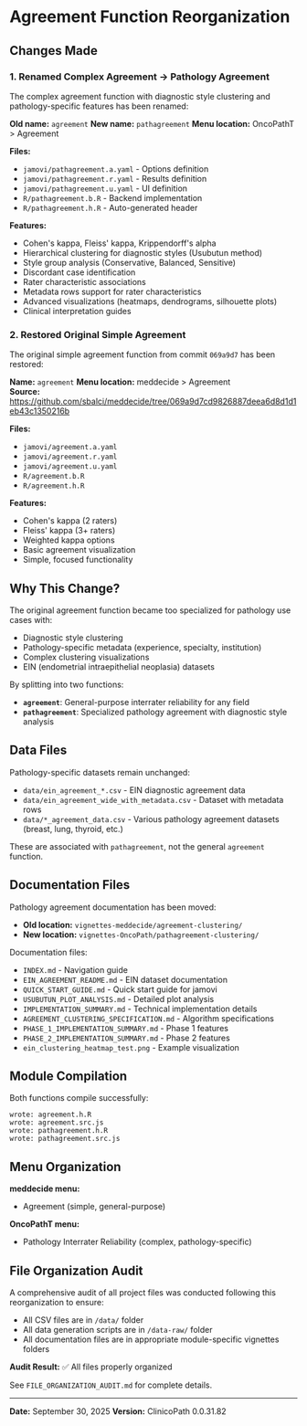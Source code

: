 # Agreement Function Reorganization

## Changes Made

### 1. Renamed Complex Agreement → Pathology Agreement

The complex agreement function with diagnostic style clustering and pathology-specific features has been renamed:

**Old name:** `agreement`
**New name:** `pathagreement`
**Menu location:** OncoPathT > Agreement

**Files:**
- `jamovi/pathagreement.a.yaml` - Options definition
- `jamovi/pathagreement.r.yaml` - Results definition
- `jamovi/pathagreement.u.yaml` - UI definition
- `R/pathagreement.b.R` - Backend implementation
- `R/pathagreement.h.R` - Auto-generated header

**Features:**
- Cohen's kappa, Fleiss' kappa, Krippendorff's alpha
- Hierarchical clustering for diagnostic styles (Usubutun method)
- Style group analysis (Conservative, Balanced, Sensitive)
- Discordant case identification
- Rater characteristic associations
- Metadata rows support for rater characteristics
- Advanced visualizations (heatmaps, dendrograms, silhouette plots)
- Clinical interpretation guides

### 2. Restored Original Simple Agreement

The original simple agreement function from commit `069a9d7` has been restored:

**Name:** `agreement`
**Menu location:** meddecide > Agreement  
**Source:** https://github.com/sbalci/meddecide/tree/069a9d7cd9826887deea6d8d1d1eb43c1350216b

**Files:**
- `jamovi/agreement.a.yaml`
- `jamovi/agreement.r.yaml`
- `jamovi/agreement.u.yaml`
- `R/agreement.b.R`
- `R/agreement.h.R`

**Features:**
- Cohen's kappa (2 raters)
- Fleiss' kappa (3+ raters)
- Weighted kappa options
- Basic agreement visualization
- Simple, focused functionality

## Why This Change?

The original agreement function became too specialized for pathology use cases with:
- Diagnostic style clustering
- Pathology-specific metadata (experience, specialty, institution)
- Complex clustering visualizations
- EIN (endometrial intraepithelial neoplasia) datasets

By splitting into two functions:
- **`agreement`**: General-purpose interrater reliability for any field
- **`pathagreement`**: Specialized pathology agreement with diagnostic style analysis

## Data Files

Pathology-specific datasets remain unchanged:
- `data/ein_agreement_*.csv` - EIN diagnostic agreement data
- `data/ein_agreement_wide_with_metadata.csv` - Dataset with metadata rows
- `data/*_agreement_data.csv` - Various pathology agreement datasets (breast, lung, thyroid, etc.)

These are associated with `pathagreement`, not the general `agreement` function.

## Documentation Files

Pathology agreement documentation has been moved:
- **Old location:** `vignettes-meddecide/agreement-clustering/`
- **New location:** `vignettes-OncoPath/pathagreement-clustering/`

Documentation files:
- `INDEX.md` - Navigation guide
- `EIN_AGREEMENT_README.md` - EIN dataset documentation
- `QUICK_START_GUIDE.md` - Quick start guide for jamovi
- `USUBUTUN_PLOT_ANALYSIS.md` - Detailed plot analysis
- `IMPLEMENTATION_SUMMARY.md` - Technical implementation details
- `AGREEMENT_CLUSTERING_SPECIFICATION.md` - Algorithm specifications
- `PHASE_1_IMPLEMENTATION_SUMMARY.md` - Phase 1 features
- `PHASE_2_IMPLEMENTATION_SUMMARY.md` - Phase 2 features
- `ein_clustering_heatmap_test.png` - Example visualization

## Module Compilation

Both functions compile successfully:
```
wrote: agreement.h.R
wrote: agreement.src.js
wrote: pathagreement.h.R
wrote: pathagreement.src.js
```

## Menu Organization

**meddecide menu:**
- Agreement (simple, general-purpose)

**OncoPathT menu:**
- Pathology Interrater Reliability (complex, pathology-specific)

## File Organization Audit

A comprehensive audit of all project files was conducted following this reorganization to ensure:
- All CSV files are in `/data/` folder
- All data generation scripts are in `/data-raw/` folder
- All documentation files are in appropriate module-specific vignettes folders

**Audit Result:** ✅ All files properly organized

See `FILE_ORGANIZATION_AUDIT.md` for complete details.

---

**Date:** September 30, 2025
**Version:** ClinicoPath 0.0.31.82

